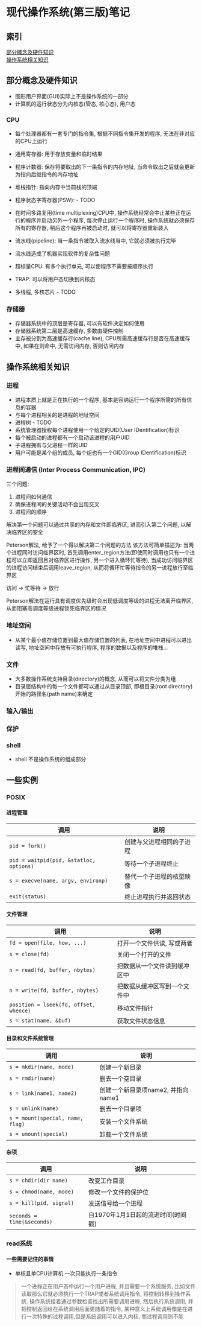 # 现代操作系统(第三版)笔记

## 索引

[部分概念及硬件知识](#部分概念及硬件知识)  
[操作系统相关知识](#操作系统相关知识)

## 部分概念及硬件知识

* 图形用户界面(GUI)实际上不是操作系统的一部分  
* 计算机的运行状态分为内核态(管态, 核心态), 用户态

### CPU

* 每个处理器都有一套专门的指令集, 根据不同指令集开发的程序, 无法在非对应的CPU上运行
* 通用寄存器: 用于存放变量和临时结果
* 程序计数器: 保存将要取出的下一条指令的内存地址, 当命令取出之后就会更新为指向后继指令的内存地址
* 堆栈指针: 指向内存中当前栈的顶端
* 程序状态字寄存器(PSW): - TODO
* 在时间多路复用(time multiplexing)CPU中, 操作系统经常会中止某些正在运行的程序并启动另外一个程序, 每次停止运行一个程序时, 操作系统就必须保存所有的寄存器, 稍后这个程序再被启动时, 就可以将寄存器重新装入

* 流水线(pipeline): 当一条指令被取入流水线当中, 它就必须被执行完毕
* 流水线造成了机器实现软件的复杂性问题
* 超标量CPU: 有多个执行单元, 可以使程序不需要按顺序执行
* TRAP: 可以将用户态切换到内核态
* 多线程, 多核芯片 - TODO

### 存储器

* 存储器系统中的顶层是寄存器, 可以有软件决定如何使用
* 存储器系统第二层是高速缓存, 多数由硬件控制
* 主存被分割为高速缓存行(cache line), CPU所需高速缓存行是否在高速缓存中, 如果在则命中, 无需访问内存, 否则访问内存

## 操作系统相关知识

### 进程

* 进程本质上就是正在执行的一个程序, 基本是容纳运行一个程序所需的所有信息的容器
* 与每个进程相关的是进程的地址空间
* 进程树 - TODO
* 系统管理器授权每个进程使用一个给定的UID(User IDentification)标识
* 每个被启动的进程都有一个启动该进程的用户UID
* 子进程拥有与父进程一样的UID
* 用户可能是某个组的成员, 每个组也有一个GID(Group IDentification)标识

### 进程间通信 (Inter Process Communication, IPC)

三个问题: 

1. 进程间如何通信
2. 确保进程间的关键活动不会出现交叉
3. 进程间的顺序

解决第一个问题可以通过共享的内存和文件即临界区, 进而引入第二个问题, 以解决临界区的安全

Peterson解法, 给予了一个得以解决第二个问题的方法
该方法可简单描述为: 当两个进程同时访问临界区时, 首先调用enter_region方法(即使同时调用也只有一个进程可以立即返回且对临界区进行操作, 另一个进入循环忙等待), 当成功访问临界区的进程访问结束后调用leave_region, 从而将循环忙等待指令的另一进程放行至临界区

访问 -> 忙等待 -> 放行 

Peterson解法在运行具有调度优先级时会出现低调度等级的进程无法离开临界区, 从而阻塞高调度等级进程锁死临界区的情况





### 地址空间

* 从某个最小值存储位置到最大值存储位置的列表, 在地址空间中进程可以进出读写, 地址空间中存放有可执行程序, 程序的数据以及程序的堆栈...

### 文件

* 大多数操作系统支持目录(directory)的概念, 从而可以将文件分类为组
* 目录层结构中的每一个文件都可以通过从目录顶部, 即根目录(root directory)开始的路径名(path name)来确定

### 输入/输出

### 保护

### shell

* shell 不是操作系统的组成部分

## 一些实例

### POSIX

#### 进程管理

|调用|说明|
|---|---|
|`pid = fork()`|创建与父进程相同的子进程|
|`pid = waitpid(pid, &statloc, options)`|等待一个子进程终止|
|`s = execve(name, argv, environp)`|替代一个子进程的核型映像|
|`exit(status)`|终止进程执行并返回状态|

#### 文件管理

|调用|说明|
|---|---|
|`fd = open(file, how, ...)`|打开一个文件供读, 写或两者|
|`s = close(fd)`|关闭一个打开的文件|
|`n = read(fd, buffer, nbytes)`|把数据从一个文件读到缓冲区中|
|`n = write(fd, buffer, nbytes)`|把数据从缓冲区写到一个文件中|
|`position = lseek(fd, offset, whence)`|移动文件指针|
|`s = stat(name, &buf)`|获取文件状态信息|

#### 目录和文件系统管理

|调用|说明|
|---|---|
|`s = mkdir(name, mode)`|创建一个新目录|
|`s = rmdir(name)`|删去一个空目录|
|`s = link(name1, name2)`|创建一个新目录项name2, 并指向name1|
|`s = unlink(name)`|删去一个目录项|
|`s = mount(special, name, flag)`|安装一个文件系统|
|`s = umount(special)`|卸载一个文件系统|

#### 杂项

|调用|说明|
|---|---|
|`s = chdir(dir name)`|改变工作目录|
|`s = chmod(name, mode)`|修改一个文件的保护位|
|`s = kill(pid, signal)`|发送信号给一个进程|
|`seconds = time(&seconds)`|自1970年1月1日起的流逝时间(时间戳)|

### read系统

#### 一些需要记住的事情

* 单核且单CPU计算机 一次只能执行一条指令

> 一个进程正在用户态中运行一个用户进程, 并且需要一个系统服务, 比如文件读取那么它就必须执行一个TRAP或者系统调用指令, 将控制转移到操作系统. 操作系统接着通过参数检查找出所需要调用进程, 然后执行系统调用, 并把控制返回给在系统调用后面更随着的指令, 某种意义上系统调用像是在进行一次特殊的过程调用,但是系统调用可以进入内核, 而过程调用则不能
